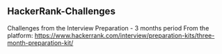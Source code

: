 ## HackerRank-Challenges

Challenges from the Interview Preparation - 3 months period
From the platform:
https://www.hackerrank.com/interview/preparation-kits/three-month-preparation-kit/
